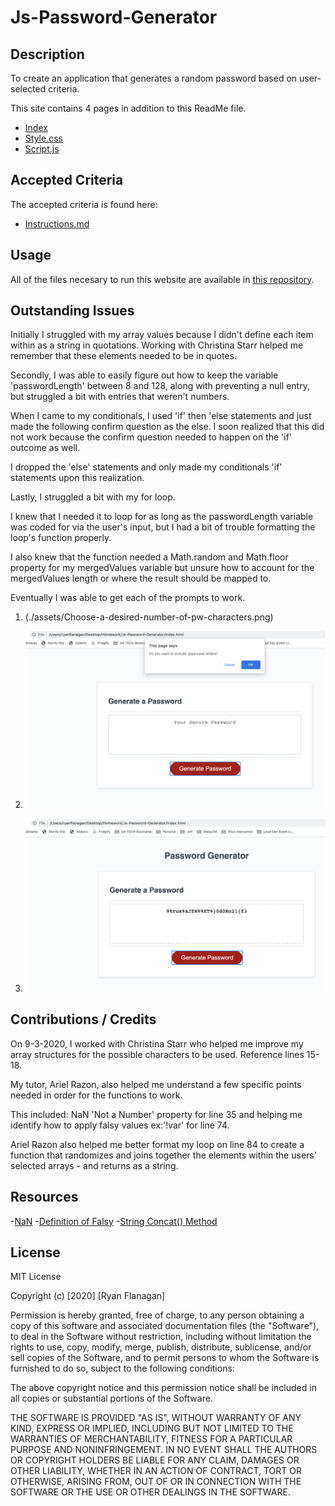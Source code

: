 # Js-Password-Generator

## Description
To create an application that generates a random password based on user-selected criteria.

This site contains 4 pages in addition to this ReadMe file.

- [Index](https://rflanagan82.github.io/Js-Password-Generator/)
- [Style.css](https://github.com/RFlanagan82/Js-Password-Generator/blob/master/style.css)
- [Script.js](https://github.com/RFlanagan82/Js-Password-Generator/blob/master/script.js)

## Accepted Criteria

The accepted criteria is found here:

- [Instructions.md](https://github.com/RFlanagan82/Js-Password-Generator/blob/master/instructions.md)

## Usage

All of the files necesary to run this website are available in [this repository](https://github.com/RFlanagan82/Js-Password-Generator).

## Outstanding Issues

Initially I struggled with my array values because I didn't define each item within as a string in quotations. Working with Christina Starr helped me remember that these elements needed to be in quotes.

Secondly, I was able to easily figure out how to keep the variable 'passwordLength' between 8 and 128, along with preventing a null entry, but struggled a bit with entries that weren't numbers. 

When I came to my conditionals, I used 'if' then 'else statements and just made the following confirm question as the else. I soon realized that this did not work because the confirm question needed to happen on the 'if' outcome as well.

I dropped the 'else' statements and only made my conditionals 'if' statements upon this realization.

Lastly, I struggled a bit with my for loop. 

I knew that I needed it to loop for as long as the passwordLength variable was coded for via the user's input, but I had a bit of trouble formatting the loop's function properly. 

I also knew that the function needed a Math.random and Math.floor property for my mergedValues variable but unsure how to account for the mergedValues length or where the result should be mapped to.

Eventually I was able to get each of the prompts to work.

1. ![]()(./assets/Choose-a-desired-number-of-pw-characters.png)


2. ![](./assets/Prompt-for-uppercase-letters.png)


3. ![](./assets/Generated-password.png)


## Contributions / Credits

On 9-3-2020, I worked with Christina Starr who helped me improve my array structures for the possible characters to be used. Reference lines 15-18.

My tutor, Ariel Razon, also helped me understand a few specific points needed in order for the functions to work.

This included: NaN 'Not a Number' property for line 35 and helping me identify how to apply falsy values ex:'!var' for line 74.

Ariel Razon also helped me better format my loop on line 84 to create a function that randomizes and joins together the elements within the users' selected arrays - and returns as a string.

## Resources

-[NaN](https://developer.mozilla.org/en-US/docs/Web/JavaScript/Reference/Global_Objects/isNaN)
-[Definition of Falsy](https://developer.mozilla.org/en-US/docs/Glossary/Falsy)
-[String Concat() Method](https://www.techonthenet.com/js/string_concat.php)

## License
MIT License

Copyright (c) [2020] [Ryan Flanagan]

Permission is hereby granted, free of charge, to any person obtaining a copy of this software and associated documentation files (the "Software"), to deal in the Software without restriction, including without limitation the rights to use, copy, modify, merge, publish, distribute, sublicense, and/or sell copies of the Software, and to permit persons to whom the Software is furnished to do so, subject to the following conditions:

The above copyright notice and this permission notice shall be included in all copies or substantial portions of the Software.

THE SOFTWARE IS PROVIDED "AS IS", WITHOUT WARRANTY OF ANY KIND, EXPRESS OR IMPLIED, INCLUDING BUT NOT LIMITED TO THE WARRANTIES OF MERCHANTABILITY, FITNESS FOR A PARTICULAR PURPOSE AND NONINFRINGEMENT. IN NO EVENT SHALL THE AUTHORS OR COPYRIGHT HOLDERS BE LIABLE FOR ANY CLAIM, DAMAGES OR OTHER LIABILITY, WHETHER IN AN ACTION OF CONTRACT, TORT OR OTHERWISE, ARISING FROM, OUT OF OR IN CONNECTION WITH THE SOFTWARE OR THE USE OR OTHER DEALINGS IN THE SOFTWARE.